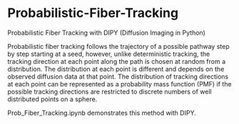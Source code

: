 # Probabilistic-Fiber-Tracking
Probabilistic Fiber Tracking with DIPY (Diffusion Imaging in Python)

Probabilistic fiber tracking follows the trajectory of a possible pathway step by step starting at a seed, however, unlike deterministic tracking, the tracking direction at each point along the path is chosen at random from a distribution. The distribution at each point is different and depends on the observed diffusion data at that point. The distribution of tracking directions at each point can be represented as a probability mass function (PMF) if the possible tracking directions are restricted to discrete numbers of well distributed points on a sphere.

Prob_Fiber_Tracking.ipynb demonstrates this method with DIPY.
